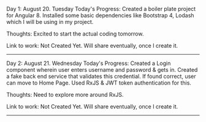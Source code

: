 Day 1: August 20. Tuesday
Today's Progress: Created a boiler plate project for Angular 8. Installed some basic dependencies like Bootstrap 4, Lodash which I will be using in my project.

Thoughts: Excited to start the actual coding tomorrow.

Link to work: Not Created Yet. Will share eventually, once I create it.

------------------------------------------------------------------------------------------------------------------------------------

Day 2: August 21. Wednesday
Today's Progress: Created a Login component wherein user enters username and password & gets in. Created a fake back end service that validates this credential. If found correct, user can move to Home Page. Used RxJS & JWT token authentication for this.

Thoughts: Need to explore more around RxJS.

Link to work: Not Created Yet. Will share eventually, once I create it.

------------------------------------------------------------------------------------------------------------------------------------
